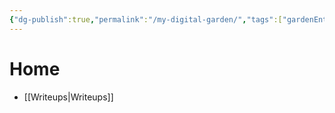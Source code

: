 ```yaml
---
{"dg-publish":true,"permalink":"/my-digital-garden/","tags":["gardenEntry"]}
---
```


# Home
- [[Writeups\|Writeups]]

